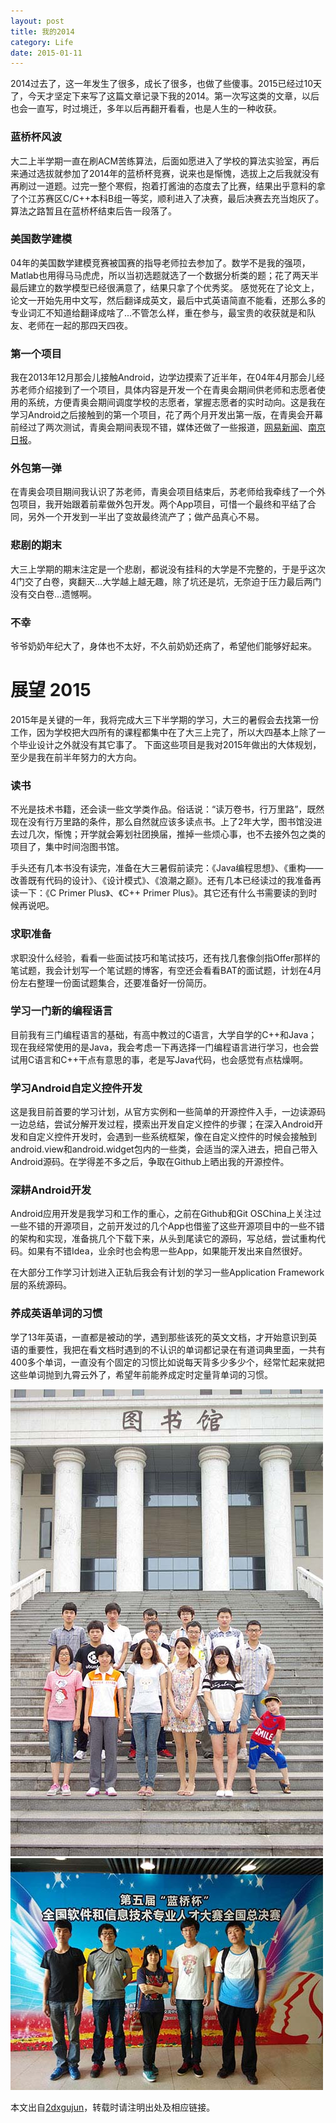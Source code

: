 ```yaml
---
layout: post
title: 我的2014
category: Life
date: 2015-01-11
---
```


2014过去了，这一年发生了很多，成长了很多，也做了些傻事。2015已经过10天了，今天才坚定下来写了这篇文章记录下我的2014。第一次写这类的文章，以后也会一直写，时过境迁，多年以后再翻开看看，也是人生的一种收获。

<!-- more -->

### 蓝桥杯风波

大二上半学期一直在刷ACM苦练算法，后面如愿进入了学校的算法实验室，再后来通过选拔就参加了2014年的蓝桥杯竞赛，说来也是惭愧，选拔上之后我就没有再刷过一道题。过完一整个寒假，抱着打酱油的态度去了比赛，结果出乎意料的拿了个江苏赛区C/C++本科B组一等奖，顺利进入了决赛，最后决赛去充当炮灰了。算法之路暂且在蓝桥杯结束后告一段落了。

### 美国数学建模

04年的美国数学建模竞赛被国赛的指导老师拉去参加了。数学不是我的强项，Matlab也用得马马虎虎，所以当初选题就选了一个数据分析类的题；花了两天半最后建立的数学模型已经很满意了，结果只拿了个优秀奖。
感觉死在了论文上，论文一开始先用中文写，然后翻译成英文，最后中式英语简直不能看，还那么多的专业词汇不知道给翻译成啥了...不管怎么样，重在参与，最宝贵的收获就是和队友、老师在一起的那四天四夜。

### 第一个项目

我在2013年12月那会儿接触Android，边学边摸索了近半年，在04年4月那会儿经苏老师介绍接到了一个项目，具体内容是开发一个在青奥会期间供老师和志愿者使用的系统，方便青奥会期间调度学校的志愿者，掌握志愿者的实时动向。这是我在学习Android之后接触到的第一个项目，花了两个月开发出第一版，在青奥会开幕前经过了两次测试，青奥会期间表现不错，媒体还做了一些报道，[网易新闻](http://news.163.com/14/0820/03/A42GCVSN00014Q4P.html)、[南京日报](http://njrb.njdaily.cn/njrb/html/2014-08/20/content_125057.htm)。

### 外包第一弹

在青奥会项目期间我认识了苏老师，青奥会项目结束后，苏老师给我牵线了一个外包项目，我开始跟着前辈做外包开发。两个App项目，可惜一个最终和平结了合同，另外一个开发到一半出了变故最终流产了；做产品真心不易。

### 悲剧的期末

大三上学期的期末注定是一个悲剧，都说没有挂科的大学是不完整的，于是乎这次4门交了白卷，爽翻天...大学越上越无趣，除了坑还是坑，无奈迫于压力最后两门没有交白卷...遗憾啊。

### 不幸

爷爷奶奶年纪大了，身体也不太好，不久前奶奶还病了，希望他们能够好起来。


# 展望 2015

2015年是关键的一年，我将完成大三下半学期的学习，大三的暑假会去找第一份工作，因为学校把大四所有的课程都集中在了大三上完了，所以大四基本上除了一个毕业设计之外就没有其它事了。
下面这些项目是我对2015年做出的大体规划，至少是我在前半年努力的大方向。

### 读书

不光是技术书籍，还会读一些文学类作品。俗话说：“读万卷书，行万里路”，既然现在没有行万里路的条件，那么自然就应该多读点书。上了2年大学，图书馆没进去过几次，惭愧；开学就会筹划社团换届，推掉一些烦心事，也不去接外包之类的项目了，集中时间泡图书馆。

手头还有几本书没有读完，准备在大三暑假前读完：《Java编程思想》、《重构——改善既有代码的设计》、《设计模式》、《浪潮之巅》。还有几本已经读过的我准备再读一下：《C Primer Plus》、《C++ Primer Plus》。其它还有什么书需要读的到时候再说吧。

### 求职准备

求职没什么经验，看看一些面试技巧和笔试技巧，还有找几套像剑指Offer那样的笔试题，我会计划写一个笔试题的博客，有空还会看看BAT的面试题，计划在4月份左右整理一份面试题集合，还要准备好一份简历。

### 学习一门新的编程语言

目前我有三门编程语言的基础，有高中教过的C语言，大学自学的C++和Java；现在我经常使用的是Java，我会考虑一下再选择一门编程语言进行学习，也会尝试用C语言和C++干点有意思的事，老是写Java代码，也会感觉有点枯燥啊。

### 学习Android自定义控件开发

这是我目前首要的学习计划，从官方实例和一些简单的开源控件入手，一边读源码一边总结，尝试分解开发过程，摸索出开发自定义控件的步骤；在深入Android开发和自定义控件开发时，会遇到一些系统框架，像在自定义控件的时候会接触到android.view和android.widget包内的一些类，会适当的深入进去，把自己带入Android源码。在学得差不多之后，争取在Github上晒出我的开源控件。

### 深耕Android开发

Android应用开发是我学习和工作的重心，之前在Github和Git OSChina上关注过一些不错的开源项目，之前开发过的几个App也借鉴了这些开源项目中的一些不错的架构和实现，准备挑几个下载下来，从头到尾读它的源码，写总结，尝试重构代码。如果有不错Idea，业余时也会构思一些App，如果能开发出来自然很好。

在大部分工作学习计划进入正轨后我会有计划的学习一些Application Framework层的系统源码。

### 养成英语单词的习惯

学了13年英语，一直都是被动的学，遇到那些该死的英文文档，才开始意识到英语的重要性，我把在看文档时遇到的不认识的单词都记录在有道词典里面，一共有400多个单词，一直没有个固定的习惯比如说每天背多少多少个，经常忙起来就把这些单词抛到九霄云外了，希望年前能养成定时定量背单词的习惯。


![APP 2014](/media/2015/01/11/app_2014.jpg)
![Blue Cup 2014](/media/2015/01/11/blue_cup_2014.jpg)

本文出自[2dxgujun](/)，转载时请注明出处及相应链接。